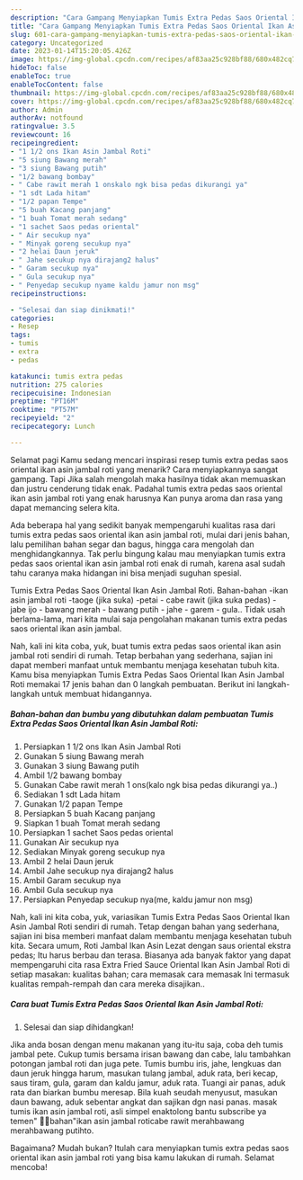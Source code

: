 ```yaml
---
description: "Cara Gampang Menyiapkan Tumis Extra Pedas Saos Oriental Ikan Asin Jambal RotiAnti Ribet"
title: "Cara Gampang Menyiapkan Tumis Extra Pedas Saos Oriental Ikan Asin Jambal RotiAnti Ribet"
slug: 601-cara-gampang-menyiapkan-tumis-extra-pedas-saos-oriental-ikan-asin-jambal-rotianti-ribet
category: Uncategorized
date: 2023-01-14T15:20:05.426Z
image: https://img-global.cpcdn.com/recipes/af83aa25c928bf88/680x482cq70/tumis-extra-pedas-saos-oriental-ikan-asin-jambal-roti-foto-resep-utama.jpg
hideToc: false
enableToc: true
enableTocContent: false
thumbnail: https://img-global.cpcdn.com/recipes/af83aa25c928bf88/680x482cq70/tumis-extra-pedas-saos-oriental-ikan-asin-jambal-roti-foto-resep-utama.jpg
cover: https://img-global.cpcdn.com/recipes/af83aa25c928bf88/680x482cq70/tumis-extra-pedas-saos-oriental-ikan-asin-jambal-roti-foto-resep-utama.jpg
author: Admin
authorAv: notfound
ratingvalue: 3.5
reviewcount: 16
recipeingredient:
- "1 1/2 ons Ikan Asin Jambal Roti"
- "5 siung Bawang merah"
- "3 siung Bawang putih"
- "1/2 bawang bombay"
- " Cabe rawit merah 1 onskalo ngk bisa pedas dikurangi ya"
- "1 sdt Lada hitam"
- "1/2 papan Tempe"
- "5 buah Kacang panjang"
- "1 buah Tomat merah sedang"
- "1 sachet Saos pedas oriental"
- " Air secukup nya"
- " Minyak goreng secukup nya"
- "2 helai Daun jeruk"
- " Jahe secukup nya dirajang2 halus"
- " Garam secukup nya"
- " Gula secukup nya"
- " Penyedap secukup nyame kaldu jamur non msg"
recipeinstructions:

- "Selesai dan siap dinikmati!"
categories:
- Resep
tags:
- tumis
- extra
- pedas

katakunci: tumis extra pedas 
nutrition: 275 calories
recipecuisine: Indonesian
preptime: "PT16M"
cooktime: "PT57M"
recipeyield: "2"
recipecategory: Lunch

---
```



Selamat pagi Kamu sedang mencari inspirasi resep tumis extra pedas saos oriental ikan asin jambal roti yang menarik? Cara menyiapkannya sangat gampang. Tapi Jika salah mengolah maka hasilnya tidak akan memuaskan dan justru cenderung tidak enak. Padahal tumis extra pedas saos oriental ikan asin jambal roti yang enak harusnya Kan punya aroma dan rasa yang dapat memancing selera kita.


Ada beberapa hal yang sedikit banyak mempengaruhi kualitas rasa dari tumis extra pedas saos oriental ikan asin jambal roti, mulai dari jenis bahan, lalu pemilihan bahan segar dan bagus, hingga cara mengolah dan menghidangkannya. Tak perlu bingung kalau mau menyiapkan tumis extra pedas saos oriental ikan asin jambal roti enak di rumah, karena asal sudah tahu caranya maka hidangan ini bisa menjadi suguhan spesial.

Tumis Extra Pedas Saos Oriental Ikan Asin Jambal Roti. Bahan-bahan -ikan asin jambal roti -taoge (jika suka) -petai - cabe rawit (jika suka pedas) - jabe ijo - bawang merah - bawang putih - jahe - garem - gula.. Tidak usah berlama-lama, mari kita mulai saja pengolahan makanan tumis extra pedas saos oriental ikan asin jambal.


Nah, kali ini kita coba, yuk, buat tumis extra pedas saos oriental ikan asin jambal roti sendiri di rumah. Tetap berbahan yang sederhana, sajian ini dapat memberi manfaat untuk membantu menjaga kesehatan tubuh kita. Kamu bisa menyiapkan Tumis Extra Pedas Saos Oriental Ikan Asin Jambal Roti memakai 17 jenis bahan dan 0 langkah pembuatan. Berikut ini langkah-langkah untuk membuat hidangannya.

<!--inarticleads1-->

##### Bahan-bahan dan bumbu yang dibutuhkan dalam pembuatan Tumis Extra Pedas Saos Oriental Ikan Asin Jambal Roti:

1. Persiapkan 1 1/2 ons Ikan Asin Jambal Roti
1. Gunakan 5 siung Bawang merah
1. Gunakan 3 siung Bawang putih
1. Ambil 1/2 bawang bombay
1. Gunakan  Cabe rawit merah 1 ons(kalo ngk bisa pedas dikurangi ya..)
1. Sediakan 1 sdt Lada hitam
1. Gunakan 1/2 papan Tempe
1. Persiapkan 5 buah Kacang panjang
1. Siapkan 1 buah Tomat merah sedang
1. Persiapkan 1 sachet Saos pedas oriental
1. Gunakan  Air secukup nya
1. Sediakan  Minyak goreng secukup nya
1. Ambil 2 helai Daun jeruk
1. Ambil  Jahe secukup nya dirajang2 halus
1. Ambil  Garam secukup nya
1. Ambil  Gula secukup nya
1. Persiapkan  Penyedap secukup nya(me, kaldu jamur non msg)


Nah, kali ini kita coba, yuk, variasikan Tumis Extra Pedas Saos Oriental Ikan Asin Jambal Roti sendiri di rumah. Tetap dengan bahan yang sederhana, sajian ini bisa memberi manfaat dalam membantu menjaga kesehatan tubuh kita. Secara umum, Roti Jambal Ikan Asin Lezat dengan saus oriental ekstra pedas; Itu harus berbau dan terasa. Biasanya ada banyak faktor yang dapat mempengaruhi cita rasa Extra Fried Sauce Oriental Ikan Asin Jambal Roti di setiap masakan: kualitas bahan; cara memasak cara memasak Ini termasuk kualitas rempah-rempah dan cara mereka disajikan.. 

<!--inarticleads2-->

##### Cara buat Tumis Extra Pedas Saos Oriental Ikan Asin Jambal Roti:


1. Selesai dan siap dihidangkan!

Jika anda bosan dengan menu makanan yang itu-itu saja, coba deh tumis jambal pete. Cukup tumis bersama irisan bawang dan cabe, lalu tambahkan potongan jambal roti dan juga pete. Tumis bumbu iris, jahe, lengkuas dan daun jeruk hingga harum, masukan tulang jambal, aduk rata, beri kecap, saus tiram, gula, garam dan kaldu jamur, aduk rata. Tuangi air panas, aduk rata dan biarkan bumbu meresap. Bila kuah seudah menyusut, masukan daun bawang, aduk sebentar angkat dan sajikan dgn nasi panas. masak tumis ikan asin jambal roti, asli simpel enaktolong bantu subscribe ya temen&#34; 🙏🥰bahan&#34;ikan asin jambal roticabe rawit merahbawang merahbawang putihto. 

Bagaimana? Mudah bukan? Itulah cara menyiapkan tumis extra pedas saos oriental ikan asin jambal roti yang bisa kamu lakukan di rumah. Selamat mencoba!
